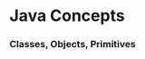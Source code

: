 # Java Concepts

  ### Classes, Objects, Primitives
  
  [](https://www.youtube.com/watch?v=KTwHdVBQ-Ik)
